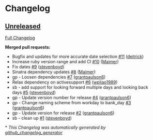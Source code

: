 # Changelog

## [Unreleased](https://github.com/appfolio/ae_bank_days/tree/HEAD)

[Full Changelog](https://github.com/appfolio/ae_bank_days/compare/c347cb6b4dc7510c2cb316665165cc0637bd6405...HEAD)

**Merged pull requests:**

- Bugfix and updates for more accurate date selection [\#11](https://github.com/appfolio/ae_bank_days/pull/11) ([deitrick](https://github.com/deitrick))
- Increase ruby version range and add CI [\#10](https://github.com/appfolio/ae_bank_days/pull/10) ([Maimer](https://github.com/Maimer))
- Fix dates [\#9](https://github.com/appfolio/ae_bank_days/pull/9) ([stevenboyd](https://github.com/stevenboyd))
- Sinatra dependency updates [\#8](https://github.com/appfolio/ae_bank_days/pull/8) ([Maimer](https://github.com/Maimer))
- gp - Loosen dependencies [\#7](https://github.com/appfolio/ae_bank_days/pull/7) ([grantpaulson6](https://github.com/grantpaulson6))
- Relax dependency on activesupport [\#6](https://github.com/appfolio/ae_bank_days/pull/6) ([wpliao1989](https://github.com/wpliao1989))
- sb - add support for looking forward multiple days and looking back days [\#5](https://github.com/appfolio/ae_bank_days/pull/5) ([stevenboyd](https://github.com/stevenboyd))
- gp - Update version number for release [\#4](https://github.com/appfolio/ae_bank_days/pull/4) ([grantpaulson6](https://github.com/grantpaulson6))
- gp - Change naming scheme from workday to bank\_day [\#3](https://github.com/appfolio/ae_bank_days/pull/3) ([grantpaulson6](https://github.com/grantpaulson6))
- gp - Update version for release [\#2](https://github.com/appfolio/ae_bank_days/pull/2) ([grantpaulson6](https://github.com/grantpaulson6))
- sb - clean up [\#1](https://github.com/appfolio/ae_bank_days/pull/1) ([stevenboyd](https://github.com/stevenboyd))



\* *This Changelog was automatically generated by [github_changelog_generator](https://github.com/github-changelog-generator/github-changelog-generator)*
